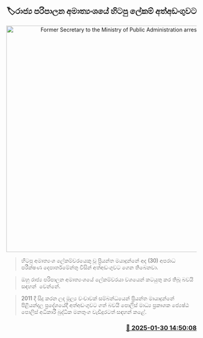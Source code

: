 <p align='center'><b><h2 align='center' title='Former Secretary to the Ministry of Public Administration arrested'>🏷රාජ්‍ය පරිපාලන අමාත්‍යංශයේ හිටපු ලේකම් අත්අඩංගුවට</h2></b></p>
<p align='center'><img src='https://helakuru.sgp1.cdn.digitaloceanspaces.com/esana/images/lib/priyantha-mayadunne-nn.jpg' width='600' alt='Former Secretary to the Ministry of Public Administration arrested'></p>

> හිටපු අමාත්‍යංශ ලේකම්වරයෙකු වූ ප්‍රියන්ත මයාදුන්නේ අද (30) අපරාධ පරීක්ෂණ දෙපාර්තමේන්තු විසින් අත්අඩංගුවට ගෙන තිබෙනවා.

> ඔහු රාජ්‍ය පරිපාලන අමාත්‍යංශයේ ලේකම්වරයා වශයෙන් කටයුතු කර තිබූ බවයි සඳහන්  වෙන්නේ.

> 2011 දී සිදු කරන ලද මූල්‍ය වංචාවක් සම්බන්ධයෙන් ප්‍රියන්ත මායාදුන්නේ පිළියන්දල ප්‍රදේශයේදී අත්අඩංගුවට ගත් බවයි පොලිස් මාධ්‍ය ප්‍රකාශක ජ්‍යෙෂ්ඨ පොලිස් අධිකාරී බුද්ධික මනතුංග වැඩිදුරටත් සඳහන් කළේ. 



<h3 align='right'><a href='https://www.helakuru.lk/esana/p/107037/'>📅 2025-01-30 14:50:08</a></h3>

